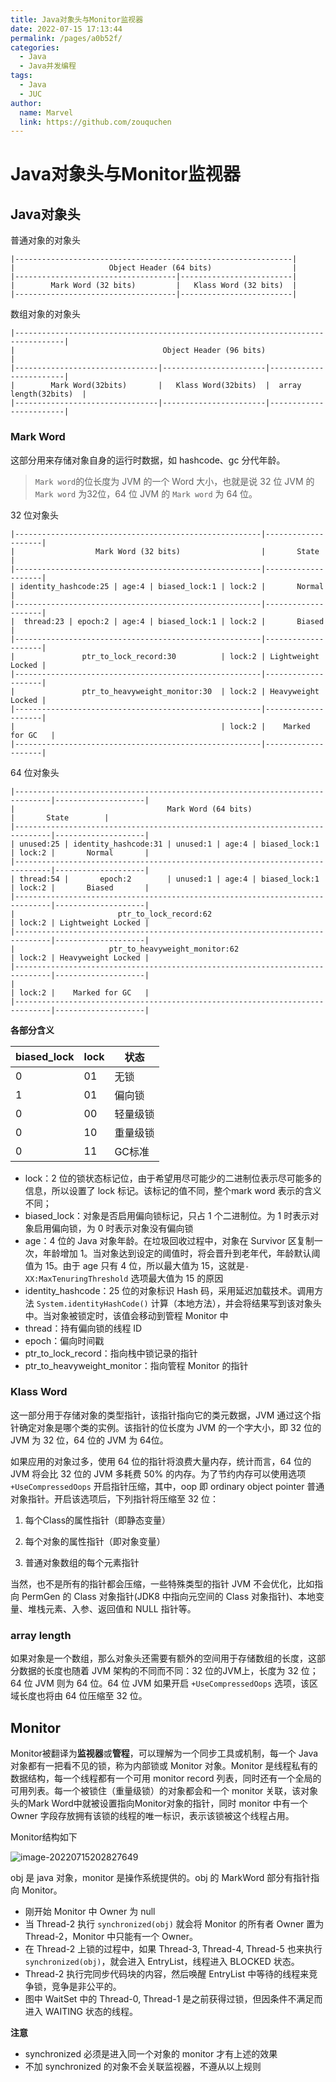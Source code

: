 ```yaml
---
title: Java对象头与Monitor监视器
date: 2022-07-15 17:13:44
permalink: /pages/a0b52f/
categories:
  - Java
  - Java并发编程
tags:
  - Java
  - JUC
author: 
  name: Marvel
  link: https://github.com/zouquchen
---
```


# Java对象头与Monitor监视器

## Java对象头

普通对象的对象头

```
|--------------------------------------------------------------|
|                     Object Header (64 bits)                  |
|------------------------------------|-------------------------|
|        Mark Word (32 bits)         |   Klass Word (32 bits)  |
|------------------------------------|-------------------------|
```

数组对象的对象头

```
|---------------------------------------------------------------------------------|
|                                 Object Header (96 bits)                         |
|--------------------------------|-----------------------|------------------------|
|        Mark Word(32bits)       |   Klass Word(32bits)  |  array length(32bits)  |
|--------------------------------|-----------------------|------------------------|
```

### Mark Word

这部分用来存储对象自身的运行时数据，如 hashcode、gc 分代年龄。

> `Mark word`的位长度为 JVM 的一个 Word 大小，也就是说 32 位 JVM 的 `Mark word` 为32位，64 位 JVM 的 `Mark word` 为 64 位。

32 位对象头

```
|-------------------------------------------------------|--------------------|
|                  Mark Word (32 bits)                  |       State        |
|-------------------------------------------------------|--------------------|
| identity_hashcode:25 | age:4 | biased_lock:1 | lock:2 |       Normal       |
|-------------------------------------------------------|--------------------|
|  thread:23 | epoch:2 | age:4 | biased_lock:1 | lock:2 |       Biased       |
|-------------------------------------------------------|--------------------|
|               ptr_to_lock_record:30          | lock:2 | Lightweight Locked |
|-------------------------------------------------------|--------------------|
|               ptr_to_heavyweight_monitor:30  | lock:2 | Heavyweight Locked |
|-------------------------------------------------------|--------------------|
|                                              | lock:2 |    Marked for GC   |
|-------------------------------------------------------|--------------------|
```

64 位对象头

```
|------------------------------------------------------------------------------|--------------------|
|                                  Mark Word (64 bits)                         |       State        |
|------------------------------------------------------------------------------|--------------------|
| unused:25 | identity_hashcode:31 | unused:1 | age:4 | biased_lock:1 | lock:2 |       Normal       |
|------------------------------------------------------------------------------|--------------------|
| thread:54 |       epoch:2        | unused:1 | age:4 | biased_lock:1 | lock:2 |       Biased       |
|------------------------------------------------------------------------------|--------------------|
|                       ptr_to_lock_record:62                         | lock:2 | Lightweight Locked |
|------------------------------------------------------------------------------|--------------------|
|                     ptr_to_heavyweight_monitor:62                   | lock:2 | Heavyweight Locked |
|------------------------------------------------------------------------------|--------------------|
|                                                                     | lock:2 |    Marked for GC   |
|------------------------------------------------------------------------------|--------------------|
```

**各部分含义**

| biased_lock | lock | 状态     |
| ----------- | ---- | -------- |
| 0           | 01   | 无锁     |
| 1           | 01   | 偏向锁   |
| 0           | 00   | 轻量级锁 |
| 0           | 10   | 重量级锁 |
| 0           | 11   | GC标准   |

- lock：2 位的锁状态标记位，由于希望用尽可能少的二进制位表示尽可能多的信息，所以设置了 lock 标记。该标记的值不同，整个mark word 表示的含义不同；
- biased_lock：对象是否启用偏向锁标记，只占 1 个二进制位。为 1 时表示对象启用偏向锁，为 0 时表示对象没有偏向锁
- age：4 位的 Java 对象年龄。在垃圾回收过程中，对象在 Survivor 区复制一次，年龄增加 1。当对象达到设定的阈值时，将会晋升到老年代，年龄默认阈值为 15。由于 age 只有 4 位，所以最大值为 15，这就是`-XX:MaxTenuringThreshold` 选项最大值为 15 的原因
- identity_hashcode：25 位的对象标识 Hash 码，采用延迟加载技术。调用方法 `System.identityHashCode()` 计算（本地方法），并会将结果写到该对象头中。当对象被锁定时，该值会移动到管程 Monitor 中
- thread：持有偏向锁的线程 ID
- epoch：偏向时间戳
- ptr_to_lock_record：指向栈中锁记录的指针
- ptr_to_heavyweight_monitor：指向管程 Monitor 的指针
  

### Klass Word

这一部分用于存储对象的类型指针，该指针指向它的类元数据，JVM 通过这个指针确定对象是哪个类的实例。该指针的位长度为 JVM 的一个字大小，即 32 位的 JVM 为 32 位，64 位的 JVM 为 64位。

如果应用的对象过多，使用 64 位的指针将浪费大量内存，统计而言，64 位的 JVM 将会比 32 位的 JVM 多耗费 50% 的内存。为了节约内存可以使用选项 `+UseCompressedOops` 开启指针压缩，其中，oop 即 ordinary object pointer 普通对象指针。开启该选项后，下列指针将压缩至 32 位：

1. 每个Class的属性指针（即静态变量）

2. 每个对象的属性指针（即对象变量）

3. 普通对象数组的每个元素指针

当然，也不是所有的指针都会压缩，一些特殊类型的指针 JVM 不会优化，比如指向 PermGen 的 Class 对象指针(JDK8 中指向元空间的 Class 对象指针)、本地变量、堆栈元素、入参、返回值和 NULL 指针等。

### array length

如果对象是一个数组，那么对象头还需要有额外的空间用于存储数组的长度，这部分数据的长度也随着 JVM 架构的不同而不同：32 位的JVM上，长度为 32 位；64 位 JVM 则为 64 位。64 位 JVM 如果开启 `+UseCompressedOops` 选项，该区域长度也将由 64 位压缩至 32 位。

## Monitor

Monitor被翻译为**监视器**或**管程**，可以理解为一个同步工具或机制，每一个 Java 对象都有一把看不见的锁，称为内部锁或 Monitor 对象。Monitor 是线程私有的数据结构，每一个线程都有一个可用 monitor record 列表，同时还有一个全局的可用列表。每一个被锁住（重量级锁）的对象都会和一个 monitor 关联，该对象头的Mark Word中就被设置指向Monitor对象的指针，同时 monitor 中有一个 Owner 字段存放拥有该锁的线程的唯一标识，表示该锁被这个线程占用。

Monitor结构如下

![image-20220715202827649](https://studynote-images.oss-cn-hangzhou.aliyuncs.com/monitor.png)

obj 是 java 对象，monitor 是操作系统提供的。obj 的 MarkWord 部分有指针指向 Monitor。

- 刚开始 Monitor 中 Owner 为 null
- 当 Thread-2 执行 `synchronized(obj)` 就会将 Monitor 的所有者 Owner 置为 Thread-2，Monitor 中只能有一个 Owner。
- 在 Thread-2 上锁的过程中，如果 Thread-3, Thread-4, Thread-5 也来执行 `synchronized(obj)`，就会进入 EntryList，线程进入 BLOCKED 状态。
- Thread-2 执行完同步代码块的内容，然后唤醒 EntryList 中等待的线程来竞争锁，竞争是非公平的。
- 图中 WaitSet 中的 Thread-0, Thread-1 是之前获得过锁，但因条件不满足而进入 WAITING 状态的线程。

**注意**

- synchronized 必须是进入同一个对象的 monitor 才有上述的效果
- 不加 synchronized 的对象不会关联监视器，不遵从以上规则
